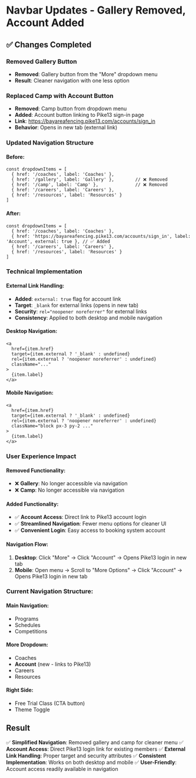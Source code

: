 # Navbar Updates - Gallery Removed, Account Added

## ✅ Changes Completed

### **Removed Gallery Button**
- **Removed**: Gallery button from the "More" dropdown menu
- **Result**: Cleaner navigation with one less option

### **Replaced Camp with Account Button**
- **Removed**: Camp button from dropdown menu
- **Added**: Account button linking to Pike13 sign-in page
- **Link**: https://bayareafencing.pike13.com/accounts/sign_in
- **Behavior**: Opens in new tab (external link)

### **Updated Navigation Structure**

#### **Before:**
```tsx
const dropdownItems = [
  { href: '/coaches', label: 'Coaches' },
  { href: '/gallery', label: 'Gallery' },        // ❌ Removed
  { href: '/camp', label: 'Camp' },              // ❌ Removed
  { href: '/careers', label: 'Careers' },
  { href: '/resources', label: 'Resources' }
]
```

#### **After:**
```tsx
const dropdownItems = [
  { href: '/coaches', label: 'Coaches' },
  { href: 'https://bayareafencing.pike13.com/accounts/sign_in', label: 'Account', external: true }, // ✅ Added
  { href: '/careers', label: 'Careers' },
  { href: '/resources', label: 'Resources' }
]
```

### **Technical Implementation**

#### **External Link Handling:**
- **Added**: `external: true` flag for account link
- **Target**: `_blank` for external links (opens in new tab)
- **Security**: `rel="noopener noreferrer"` for external links
- **Consistency**: Applied to both desktop and mobile navigation

#### **Desktop Navigation:**
```tsx
<a
  href={item.href}
  target={item.external ? '_blank' : undefined}
  rel={item.external ? 'noopener noreferrer' : undefined}
  className="..."
>
  {item.label}
</a>
```

#### **Mobile Navigation:**
```tsx
<a 
  href={item.href}
  target={item.external ? '_blank' : undefined}
  rel={item.external ? 'noopener noreferrer' : undefined}
  className="block px-3 py-2 ..."
>
  {item.label}
</a>
```

### **User Experience Impact**

#### **Removed Functionality:**
- ❌ **Gallery**: No longer accessible via navigation
- ❌ **Camp**: No longer accessible via navigation

#### **Added Functionality:**
- ✅ **Account Access**: Direct link to Pike13 account login
- ✅ **Streamlined Navigation**: Fewer menu options for cleaner UI
- ✅ **Convenient Login**: Easy access to booking system account

#### **Navigation Flow:**
1. **Desktop**: Click "More" → Click "Account" → Opens Pike13 login in new tab
2. **Mobile**: Open menu → Scroll to "More Options" → Click "Account" → Opens Pike13 login in new tab

### **Current Navigation Structure:**

#### **Main Navigation:**
- Programs
- Schedules  
- Competitions

#### **More Dropdown:**
- Coaches
- **Account** (new - links to Pike13)
- Careers
- Resources

#### **Right Side:**
- Free Trial Class (CTA button)
- Theme Toggle

## Result
✅ **Simplified Navigation**: Removed gallery and camp for cleaner menu
✅ **Account Access**: Direct Pike13 login link for existing members
✅ **External Link Handling**: Proper target and security attributes
✅ **Consistent Implementation**: Works on both desktop and mobile
✅ **User-Friendly**: Account access readily available in navigation
